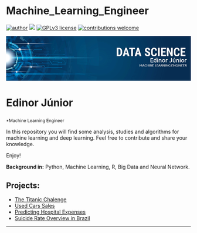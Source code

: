 # Machine_Learning_Engineer
[![author](https://img.shields.io/badge/author-edinojr-red.svg)](https://www.linkedin.com/in/edinorjr) [![](https://img.shields.io/badge/python-3.7+-blue.svg)](https://www.python.org/downloads/release/python-365/) [![GPLv3 license](https://img.shields.io/badge/License-GPLv3-blue.svg)](http://perso.crans.org/besson/LICENSE.html) [![contributions welcome](https://img.shields.io/badge/contributions-welcome-brightgreen.svg?style=flat)](https://github.com/zorrex82/Machine_Learning_Engineer)

<p align="center">
  <img src="banner_ds.png" >
</p>

# Edinor Júnior
<sub>*Machine Learning Engineer</sub>

In this repository you will find some analysis, studies and algorithms for machine learning and deep learning. Feel free to contribute and share your knowledge.

Enjoy!

**Background in:** Python, Machine Learning, R, Big Data and Neural Network.

## Projects:
* [The Titanic Chalenge](https://bit.ly/3lDd1yl)
* [Used Cars Sales](https://bit.ly/35o8KZz)
* [Predicting Hospital Expenses](https://bit.ly/330QNPl)
* [Suicide Rate Overview in Brazil](https://bit.ly/2VEg51F)
---




